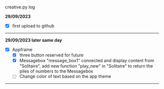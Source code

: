 creative.py log


**29/09/2023**
- [x] first upload to github
-----------------------------

**29/09/2023 later same day**
- [x] Appframe
    - [x] three button reserved for future 
    - [x] Messagebox "message_box1" connected and display content from "Solitaire", add new function "play_new" in "Solitaire" to return the piles of numbers to the Messagebox
    - [ ] Change color of text based on the app theme
-----------------------------
